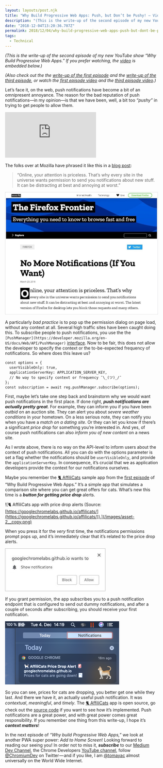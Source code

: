 ```yaml
---
layout: layouts/post.njk
title: "Why Build Progressive Web Apps: Push, but Don’t be Pushy! — Video Write-Up"
description: "(This is the write-up of the second episode of my new YouTube show “Why Build Progressive Web Apps.” If you prefer watching, the video is embedded below.) (Also check out the the write-up of the…"
date: "2018-12-04T13:20:36.707Z"
permalink: 2018/12/04/why-build-progressive-web-apps-push-but-dont-be-pushy-video-write-up/index.html
tags:
  - Technical
---
```


_(This is the write-up of the second episode of my new YouTube show “Why Build Progressive Web Apps.” If you prefer watching, the_ [_video_](https://www.youtube.com/watch?v=vRsVx8_94UQ) _is embedded below.)_

_(Also check out the the_ [_write-up of the first episode_](https://medium.com/dev-channel/why-build-progressive-web-apps-never-lose-a-click-out-video-write-up-74cbbc466afd) _and the_ [_write-up of the third episode_](https://medium.com/dev-channel/why-build-progressive-web-apps-if-its-just-a-bookmark-it-s-not-a-pwa-video-write-up-7ccca1c58034)_, or watch the_ [_first episode video_](https://www.youtube.com/watch?v=4UK_TDTTWnQ) _and the_ [_third episode video_](https://youtu.be/kENeCdS3fzU)_.)_

Let’s face it, on the web, push notifications have become a bit of an omnipresent annoyance. The reason for the bad reputation of push notifications—in my opinion—is that we have been, well, a bit too _“pushy”_ in trying to get people to allow them.

<Embed src="https://www.youtube.com/embed/vRsVx8_94UQ?feature=oembed" aspectRatio={undefined} caption="“Why Build Progressive Web Apps,” episode 2: Push, but Don’t Be Pushy!" />

The folks over at Mozilla have phrased it like this in a [blog post](https://blog.mozilla.org/firefox/no-notifications/):

> “Online, your attention is priceless. That’s why every site in the universe wants permission to send you notifications about new stuff. It can be distracting at best and annoying at worst.”

![Blog post by Mozilla announcing the option to block push notifications globally.](/images/asset-1_copy.jpeg)

A particularly _bad practice_ is to pop up the permission dialog on page load, without any context at all. Several high traffic sites have been caught doing this. To subscribe people to push notifications, you use the the `[PushManager](https://developer.mozilla.org/en-US/docs/Web/API/PushManager)` [interface](https://developer.mozilla.org/en-US/docs/Web/API/PushManager). Now to be fair, this does not allow the developer to specify the context or the to-be-expected frequency of notifications. So where does this leave us?

```
const options = {
  userVisibleOnly: true,
  applicationServerKey: APPLICATION_SERVER_KEY,
  // No way to specify context or frequency ¯\_(ツ)_/¯
};
const subscription = await reg.pushManager.subscribe(options);
```

First, maybe let’s take one step back and brainstorm why we would want push notifications in the first place. If done right, **_push notifications are actually pretty great_**. For example, they can inform you if you have been _outbid_ on an auction site. They can alert you about _severe weather conditions_ in your hometown. On a less serious note, they can notify you when you have a _match on a dating site_. Or they can let you know if there’s a significant _price drop_ for something you’re interested in. And yes, of course push notifications can also _inform you of new content_ on a news site.

As I wrote above, there is no way on the API-level to inform users about the context of push notifications. All you can do with the options parameter is set a flag whether the notifications should be `userVisibleOnly`, and provide the `applicationServerKey`. In consequence, it’s crucial that we as application developers provide the context for our notifications ourselves.

Maybe you remember the [🐈 AffiliCats](https://googlechromelabs.github.io/affilicats/) sample app from the [first episode](https://www.youtube.com/watch?v=4UK_TDTTWnQ) of “Why Build Progressive Web Apps.” It’s a simple app that simulates a comparison site where you can get great offers for cats. What’s new this time is a **_button for getting price drop_** alerts.

![🐈 AffiliCats app with price drop alerts (Source: [https://googlechromelabs.github.io/affilicats/](https://googlechromelabs.github.io/affilicats/)).](/images/asset-2__copy.png)

When you press it for the _very_ first time, the notifications permissions prompt pops up, and it’s immediately clear that it’s related to the price drop alerts.

![Permission prompt after signing up for Price Alerts.](/images/asset-3_copy.jpeg)

If you grant permission, the app subscribes you to a push notification endpoint that is configured to send out dummy notifications, and after a couple of seconds after subscribing, you should receive your first notification.

![Push notification announcing that prices for cats are going down.](/images/asset-4_copy_2.png)

So you can see, prices for cats are dropping, you better get one while they last. And there we have it, an actually useful push notification. It was _contextual_, _meaningful_, and _timely_. The [🐈 AffiliCats](https://googlechromelabs.github.io/affilicats/) app is open source, go check out the [source code](https://github.com/googlechromelabs/affilicats) if you want to see how it’s implemented. Push notifications are a great power, and with great power comes great responsibility. If you remember one thing from this write-up, I hope it’s **_context matters_**!

In the next episode of _“Why build Progressive Web Apps,”_ we look at another PWA super power: _Add to Home Screen_! Looking forward to reading our seeing you! In order not to miss it, **_subscribe_** to our [Medium Dev Channel](https://medium.com/dev-channel), the Chrome Developers [YouTube channel](https://www.youtube.com/channel/UCnUYZLuoy1rq1aVMwx4aTzw), follow [@ChromiumDev](https://twitter.com/ChromiumDev) on Twitter — and if you like, I am [@tomayac](https://twitter.com/tomayac) almost universally on the World Wide Internet.
